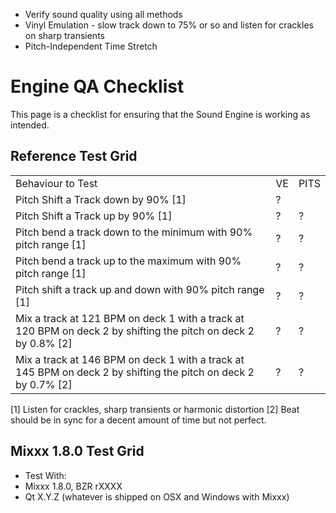  - Verify sound quality using all methods
  - Vinyl Emulation - slow track down to 75% or so and listen for
    crackles on sharp transients
  - Pitch-Independent Time Stretch

# Engine QA Checklist

This page is a checklist for ensuring that the Sound Engine is working
as intended.

## Reference Test Grid

|                                                                                                                  |    |      |
| ---------------------------------------------------------------------------------------------------------------- | -- | ---- |
| Behaviour to Test                                                                                                | VE | PITS |
| Pitch Shift a Track down by 90% \[1\]                                                                            | ?  |      |
| Pitch Shift a Track up by 90% \[1\]                                                                              | ?  | ?    |
| Pitch bend a track down to the minimum with 90% pitch range \[1\]                                                | ?  | ?    |
| Pitch bend a track up to the maximum with 90% pitch range \[1\]                                                  | ?  | ?    |
| Pitch shift a track up and down with 90% pitch range \[1\]                                                       | ?  | ?    |
| Mix a track at 121 BPM on deck 1 with a track at 120 BPM on deck 2 by shifting the pitch on deck 2 by 0.8% \[2\] | ?  | ?    |
| Mix a track at 146 BPM on deck 1 with a track at 145 BPM on deck 2 by shifting the pitch on deck 2 by 0.7% \[2\] | ?  | ?    |

\[1\] Listen for crackles, sharp transients or harmonic distortion \[2\]
Beat should be in sync for a decent amount of time but not perfect.

## Mixxx 1.8.0 Test Grid

  - Test With: 
  - Mixxx 1.8.0, BZR rXXXX
  - Qt X.Y.Z (whatever is shipped on OSX and Windows with Mixxx)
